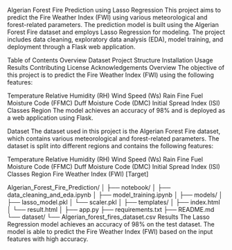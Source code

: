 Algerian Forest Fire Prediction using Lasso Regression
This project aims to predict the Fire Weather Index (FWI) using various meteorological and forest-related parameters. The prediction model is built using the Algerian Forest Fire dataset and employs Lasso Regression for modeling. The project includes data cleaning, exploratory data analysis (EDA), model training, and deployment through a Flask web application.

Table of Contents
Overview
Dataset
Project Structure
Installation
Usage
Results
Contributing
License
Acknowledgements
Overview
The objective of this project is to predict the Fire Weather Index (FWI) using the following features:

Temperature
Relative Humidity (RH)
Wind Speed (Ws)
Rain
Fine Fuel Moisture Code (FFMC)
Duff Moisture Code (DMC)
Initial Spread Index (ISI)
Classes
Region
The model achieves an accuracy of 98% and is deployed as a web application using Flask.

Dataset
The dataset used in this project is the Algerian Forest Fire dataset, which contains various meteorological and forest-related parameters. The dataset is split into different regions and contains the following features:

Temperature
Relative Humidity (RH)
Wind Speed (Ws)
Rain
Fine Fuel Moisture Code (FFMC)
Duff Moisture Code (DMC)
Initial Spread Index (ISI)
Classes
Region
Fire Weather Index (FWI) [Target]

Algerian_Forest_Fire_Prediction/
│
├── notebook/
│   ├── data_cleaning_and_eda.ipynb
│   ├── model_training.ipynb
│
├── models/
│   ├── lasso_model.pkl
│   └── scaler.pkl
│
├── templates/
│   ├── index.html
│   └── result.html
│
├── app.py
├── requirements.txt
├── README.md
└── dataset/
    └── Algerian_forest_fires_dataset.csv
Results
The Lasso Regression model achieves an accuracy of 98% on the test dataset. The model is able to predict the Fire Weather Index (FWI) based on the input features with high accuracy.
